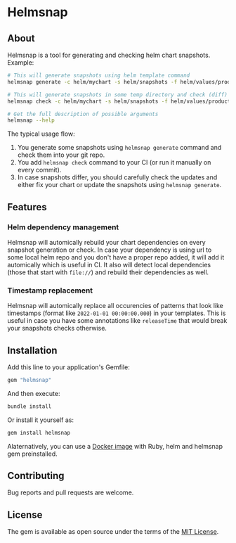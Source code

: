 # Helmsnap

## About

Helmsnap is a tool for generating and checking helm chart snapshots. Example:

```sh
# This will generate snapshots using helm template command
helmsnap generate -c helm/mychart -s helm/snapshots -f helm/values/production.yaml

# This will generate snapshots in some temp directory and check (diff) them against existing snapshots in `helm/snapshots` directory
helmsnap check -c helm/mychart -s helm/snapshots -f helm/values/production.yaml

# Get the full description of possible arguments
helmsnap --help
```

The typical usage flow:

1. You generate some snapshots using `helmsnap generate` command and check them into your git repo.
2. You add `helmsnap check` command to your CI (or run it manually on every commit).
3. In case snapshots differ, you should carefully check the updates and either fix your chart or update the snapshots using `helmsnap generate`.

## Features

### Helm dependency management

Helmsnap will automically rebuild your chart dependencies on every snapshot generation or check. In case your dependency is using url to some local helm repo and you don't have a proper repo added, it will add it automically which is useful in CI. It also will detect local dependencies (those that start with `file://`) and rebuild their dependencies as well.

### Timestamp replacement

Helmsnap will automically replace all occurencies of patterns that look like timestamps (format like `2022-01-01 00:00:00.000`) in your templates. This is useful in case you have some annotations like `releaseTime` that would break your snapshots checks otherwise.

## Installation

Add this line to your application's Gemfile:

```ruby
gem "helmsnap"
```

And then execute:

```sh
bundle install
```

Or install it yourself as:

```sh
gem install helmsnap
```

Alaternatively, you can use a [Docker image](https://github.com/tycooon/helmsnap/pkgs/container/helmsnap) with Ruby, helm and helmsnap gem preinstalled.

## Contributing

Bug reports and pull requests are welcome.

## License

The gem is available as open source under the terms of the [MIT License](https://opensource.org/licenses/MIT).
